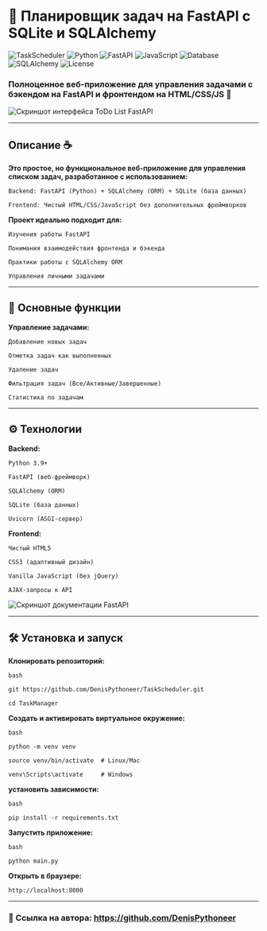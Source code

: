 # 🐍 Планировщик задач на FastAPI с SQLite и SQLAlchemy

![TaskScheduler](https://img.shields.io/badge/Version-2.0-blue)
![Python](https://img.shields.io/badge/Python-3.9+-green)
![FastAPI](https://img.shields.io/badge/FastAPI-0.100+-orange)
![JavaScript](https://img.shields.io/badge/JavaScript-ES6%2B-yellow)
![Database](https://img.shields.io/badge/Database-SQLite-blue)
![SQLAlchemy](https://img.shields.io/badge/SQLAlchemy-1.4%2B-orange)
![License](https://img.shields.io/badge/License-MIT-blue)

### Полноценное веб-приложение для управления задачами с бэкендом на FastAPI и фронтендом на HTML/CSS/JS 📝

![Скриншот интерфейса ToDo List FastAPI](https://raw.githubusercontent.com/DenisPythoneer/ToDoList-FastAPI/main/image/screenshotOne.png)

---

## Описание  ☕

**Это простое, но функциональное веб-приложение для управления списком задач, разработанное с использованием:**

    Backend: FastAPI (Python) + SQLAlchemy (ORM) + SQLite (база данных)

    Frontend: Чистый HTML/CSS/JavaScript без дополнительных фреймворков

**Проект идеально подходит для:**

    Изучения работы FastAPI

    Понимания взаимодействия фронтенда и бэкенда

    Практики работы с SQLAlchemy ORM

    Управления личными задачами

---

## 🚀 Основные функции

**Управление задачами:**

    Добавление новых задач

    Отметка задач как выполненных

    Удаление задач

    Фильтрация задач (Все/Активные/Завершенные)

    Статистика по задачам

---

## ⚙️ Технологии

**Backend:**

    Python 3.9+

    FastAPI (веб-фреймворк)

    SQLAlchemy (ORM)

    SQLite (база данных)

    Uvicorn (ASGI-сервер)

**Frontend:**

    Чистый HTML5

    CSS3 (адаптивный дизайн)

    Vanilla JavaScript (без jQuery)

    AJAX-запросы к API

![Скриншот документации FastAPI](https://raw.githubusercontent.com/DenisPythoneer/ToDoList-FastAPI/main/image/screenshotTwo.png)

---

## 🛠️ Установка и запуск

**Клонировать репозиторий:**

    bash

    git https://github.com/DenisPythoneer/TaskScheduler.git
    
    cd TaskManager

**Создать и активировать виртуальное окружение:**

    bash

    python -m venv venv
    
    source venv/bin/activate  # Linux/Mac
    
    venv\Scripts\activate     # Windows

**установить зависимости:**

    bash

    pip install -r requirements.txt

**Запустить приложение:**

    bash

    python main.py

**Открыть в браузере:**

    http://localhost:8000

---

### 🔗 Ссылка на автора: https://github.com/DenisPythoneer
